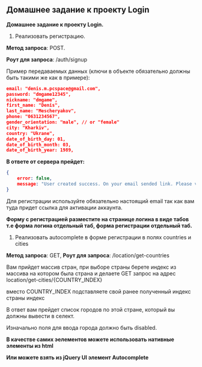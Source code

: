 ## Домашнее задание к проекту Login

**Домашнее задание к проекту Login.**
1. Реализовать регистрацию.

**Метод запроса**: POST.

**Роут для запроса**: /auth/signup

Пример передаваемых данных (ключи в объекте обязательно должны быть такими же как в примере):

```json
email: "denis.m.pcspace@gmail.com",
password: "dmgame12345",
nickname: "dmgame",
first_name: "Denis",
last_name: "Mescheryakov",
phone: "0631234567",
gender_orientation: "male", // or "female"
city: "Kharkiv",
country: "Ukrane",
date_of_birth_day: 01,
date_of_birth_month: 03,
date_of_birth_year: 1989,
```

**В ответе от сервера прейдет:**
```json
{
	error: false, 
	message: "User created success. On your email sended link. Please verify your email."
}
```

Для регистрации используйте обязательно настоящий email так как вам туда придет ссылка для активации аккаунта.


**Форму с регистрацией разместите на странице логина в виде табов т.е форма логина отдельный таб, форма регистрации отдельный таб.**
1. Реализовать autocomplete в форме регистрации в полях countries и cities

**Метод запроса**: GET,
**Роут для запроса**: /location/get-countries

Вам прийдет массив стран, при выборе страны берете индекс из массива на котором была страна и делаете GET запрос на адрес location/get-cities/{COUNTRY_INDEX}

вместо COUNTRY_INDEX подставляете свой ранее полученный индекс страны индекс

В ответ вам прейдет список городов по этой стране, который вы должны вывести в селект.

Изначально поля для ввода города должно быть disabled.

**В качестве самих эелементов можете использовать нативные элементы из html**

**Или можете взять из jQuery UI элемент Autocomplete**